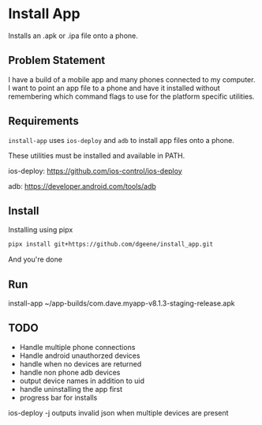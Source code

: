 # Install App
Installs an .apk or .ipa file onto a phone.

## Problem Statement
I have a build of a mobile app and many phones connected to my computer. I want to point an app file to a phone and have it installed without remembering which command flags to use for the platform specific utilities.

## Requirements
`install-app` uses `ios-deploy` and `adb` to install app files onto a phone.

These utilities must be installed and available in PATH.

ios-deploy: https://github.com/ios-control/ios-deploy

adb: https://developer.android.com/tools/adb

## Install
Installing using pipx

```bash
pipx install git+https://github.com/dgeene/install_app.git
```
And you're done

## Run
install-app ~/app-builds/com.dave.myapp-v8.1.3-staging-release.apk

## TODO
- Handle multiple phone connections
- Handle android unauthorzed devices
- handle when no devices are returned
- handle non phone adb devices
- output device names in addition to uid
- handle uninstalling the app first
- progress bar for installs



ios-deploy -j outputs invalid json when multiple devices are present
